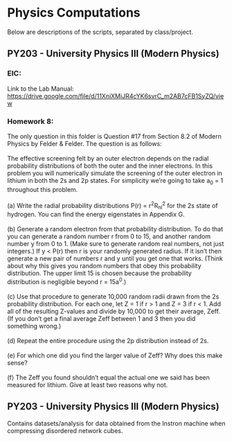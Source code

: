 # Physics Computations
Below are descriptions of the scripts, separated by class/project. 
## PY203 - University Physics III (Modern Physics)
### EIC:
Link to the Lab Manual: https://drive.google.com/file/d/11XniXMiJR4cYK6svrC_m2AB7cFB1SyZQ/view 
### Homework 8: 
The only question in this folder is Question #17 from Section 8.2 of Modern Physics by Felder & Felder. The question is as follows: <br />
<br />
The effective screening felt by an outer electron depends on the radial probability distributions of both the outer and the inner electrons. 
In this problem you will numerically simulate the screening of the outer electron in lithium in both the 2s and 2p states. For simplicity we’re 
going to take a<sub>0</sub> = 1 throughout this problem. <br />
<br />
(a) Write the radial probability distributions P(r) = r<sup>2</sup>R<sub>nl</sub><sup>2</sup> for the 2s state of hydrogen. You can find the energy
eigenstates in Appendix G. <br />
<br />
(b) Generate a random electron from that probability distribution. To do that you can generate a random number r from 0 to 15, and another random number y from 0 to 1. 
(Make sure to generate random real numbers, not just integers.) If y < P(r) then r is your randomly generated radius. If it isn’t then generate a new pair of numbers r and 
y until you get one that works. (Think about why this gives you random numbers that obey this probability distribution. The upper limit 15 is chosen because the probability 
distribution is negligible beyond r = 15a<sup>0</sup>.)  <br />
<br />
(c) Use that procedure to generate 10,000 random radii drawn from the 2s probability distribution. For each one, let Z = 1 if r > 1 and Z = 3 if r < 1. Add all of the resulting 
Z-values and divide by 10,000 to get their average, Zeff. (If you don’t get a final average Zeff between 1 and 3 then you did something wrong.) <br />
<br />
(d) Repeat the entire procedure using the 2p distribution instead of 2s. <br />
<br />
(e) For which one did you find the larger value of Zeff? Why does this make sense? <br />
<br />
(f) The Zeff you found shouldn’t equal the actual one we said has been measured for lithium. Give at least two reasons why not. <br />

## PY203 - University Physics III (Modern Physics)
Contains datasets/analysis for data obtained from the Instron machine when compressing disordered network cubes. 
